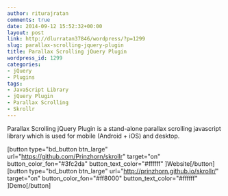 ```yaml
---
author: riturajratan
comments: true
date: 2014-09-12 15:52:32+00:00
layout: post
link: http://dlurratan37846/wordpress/?p=1299
slug: parallax-scrolling-jquery-plugin
title: Parallax Scrolling jQuery Plugin
wordpress_id: 1299
categories:
- jQuery
- Plugins
tags:
- JavaScript Library
- jQuery Plugin
- Parallax Scrolling
- Skrollr
---
```


Parallax Scrolling jQuery Plugin is a stand-alone parallax scrolling javascript library which is used for mobile (Android + iOS) and desktop.

[button type="bd_button btn_large" url="https://github.com/Prinzhorn/skrollr" target="on" button_color_fon="#3fc2da" button_text_color="#ffffff" ]Website[/button] [button type="bd_button btn_large" url="http://prinzhorn.github.io/skrollr/" target="on" button_color_fon="#ff8000" button_text_color="#ffffff" ]Demo[/button]
